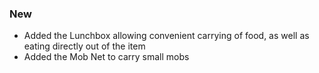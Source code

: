 ### New

- Added the Lunchbox allowing convenient carrying of food, as well as eating directly out of the item
- Added the Mob Net to carry small mobs